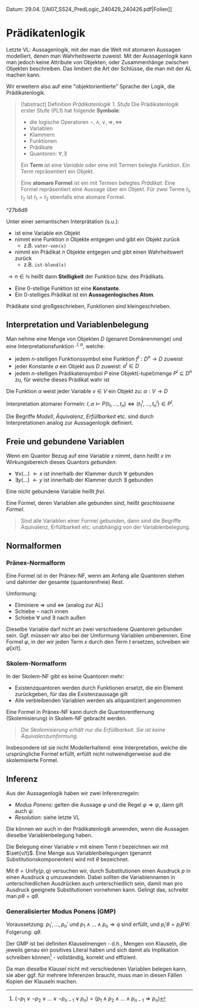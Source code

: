 Datum: 29.04.
[[AI07_SS24_PredLogic_240429_240426.pdf|Folien]]

# Prädikatenlogik

Letzte VL: Aussagenlogik, mit der man die Welt mit atomaren Aussagen modelliert, denen man Wahrheitswerte zuweist. 
Mit der Aussagenlogik kann man jedoch keine Attribute von Objekten, oder Zusammenhänge zwischen Objekten beschreiben. Das limitiert die Art der Schlüsse, die man mit der AL machen kann.

Wir erweitern also auf eine "objektorientierte" Sprache der Logik, die Prädikatenlogik.

> [!abstract] Definition *Prädikatenlogik 1. Stufe*
> Die Prädikatenlogik erster Stufe (PL1) hat folgende **Symbole**:
> - die logische Operatoren $\lnot,\,\land,\,\lor,\,\Rightarrow,\,\iff$
> - Variablen
> - Klammern
> - Funktionen
> - Prädikate
> - Quantoren: $\forall, \exists$
> 
> Ein **Term** ist eine *Variable* oder eine mit Termen belegte *Funktion*. Ein Term repräsentiert ein Objekt.
> 
> Eine **atomare Formel** ist ein mit Termen belegtes *Prädikat*. Eine Formel repräsentiert eine Aussage über ein Objekt.
> Für zwei Terme $t_1,t_2$ ist $t_1=t_2$ ebenfalls eine atomare Formel.

^27b8d9

Unter einer semantischen Interprätation (s.u.):
- ist eine Variable ein Objekt
- nimmt eine Funktion $n$ Objekte entgegen und gibt ein Objekt zurück
	- z.B. `vater-von(x)`
- nimmt ein Prädikat $n$ Objekte entgegen und gibt einen Wahrheitswert zurück
	- z.B. `ist-blond(x)`

$\to n \in \mathbb{N}$ heißt dann **Stelligkeit** der Funktion bzw. des Prädikats.

- Eine 0-stellige Funktion ist eine **Konstante**.
- Ein 0-stelliges Prädikat ist ein **Aussagenlogisches Atom**.

Prädikate sind großgeschrieben, Funktionen sind kleingeschrieben.

## Interpretation und Variablenbelegung

Man nehme eine Menge von Objekten $D$ (genannt Domänenmenge) und eine Interpretationsfunktion $\cdot ^{I,\alpha}$, welche:
- jedem $n$-stelligen Funktionssymbol eine Funktion $f^{I}:D^{n}\to D$ zuweist
- jeder Konstante $a$ ein Objekt aus $D$ zuweist: $a^{I}\in D$
- jedem $n$-stelligen Prädikatensymbol $P$ eine Objekt(-tupel)menge $P^{I} \subseteq D^{n}$ zu, für welche dieses Prädikat wahr ist

Die Funktion $\alpha$ weist jeder Variable $v \in V$ ein Objekt zu: $\alpha : V \to D$

Interpretation atomarer Formeln: $I, \alpha \models P(t_{1},\ldots,t_{n}) \iff (t_{1}^{I},\ldots,t_{n}^{I}) \in P^{I}$.

Die Begriffe *Modell*, *Äquivalenz*, *Erfüllbarkeit* etc. sind durch Interpretationen analog zur Aussagenlogik definiert.

## Freie und gebundene Variablen

Wenn ein Quantor Bezug auf eine Variable $x$ nimmt, dann heißt $x$ im Wirkungsbereich dieses Quantors *gebunden*:
- $\forall x ( \ldots )$ $\leftarrow x$ ist innerhalb der Klammer durch $\forall$ gebunden
- $\exists y(\ldots)$ $\leftarrow y$ ist innerhalb der Klammer durch $\exists$ gebunden

Eine nicht gebundene Variable heißt *frei*.

Eine Formel, deren Variablen alle gebunden sind, heißt *geschlossene Formel*.

> Sind alle Variablen einer Formel gebunden, dann sind die Begriffe Äquivalenz, Erfüllbarkeit etc. unabhängig von der Variablenbelegung.

## Normalformen

### Pränex-Normalform

Eine Formel ist in der Pränex-NF, wenn am Anfang alle Quantoren stehen und dahinter der gesamte (quantorenfreie) Rest.

Umformung:
- Eliminiere $\Rightarrow$ und $\iff$ (analog zur AL)
- Schiebe $\lnot$ nach innen
- Schiebe $\forall$ und $\exists$ nach außen

Dieselbe Variable darf nicht an zwei verschiedene Quantoren gebunden sein.
Ggf. müssen wir also bei der Umformung Variablen umbenennen. Eine Formel $\varphi$, in der wir jeden Term $x$ durch den Term $t$ ersetzen, schreiben wir $\varphi[x/t]$.

### Skolem-Normalform

In der Skolem-NF gibt es keine Quantoren mehr:
- Existenzquantoren werden durch Funktionen ersetzt, die ein Element zurückgeben, für das die Existenzaussage gilt
- Alle verbleibenden Variablen werden als allquantiziert angenommen

Eine Formel in Pränex-NF kann durch die Quantorentfernung (Skolemisierung) in Skolem-NF gebracht werden.

> *Die Skolemisierung erhält nur die Erfüllbarkeit. Sie ist keine Äquivalenzumformung.*

Insbesondere ist sie nicht Modellerhaltend: eine Interpretation, welche die ursprüngliche Formel erfüllt, erfüllt nicht notwendigerweise aud die skolemisierte Formel.

## Inferenz

Aus der Aussagenlogik haben wir zwei Inferenzregeln:
- *Modus Ponens:* gelten die Aussage $\varphi$ und die Regel $\varphi \Rightarrow \psi$, dann gilt auch $\psi$.
- *Resolution:* siehe letzte VL

Die können wir auch in der Prädikatenlogik anwenden, wenn die Aussagen dieselbe Variablenbelegung haben.

Die Belegung einer Variable $v$ mit einem Term $t$ bezeichnen wir mit $\set{v/t}$. Eine Menge aus Variablenbelegungen (genannt Substitutionskomponenten) wird mit $\theta$ bezeichnet. 

Mit $\theta=\text{Unify}(p,q)$ versuchen wir, durch Substitutionen einen Ausdruck $p$ in einen Ausdruck $q$ umzuwandeln. Dabei sollten die Variablennamen in unterschiedlichen Ausdrücken auch unterschiedlich sein, damit man pro Ausdruck geeignete Substitutionen vornehmen kann.
Gelingt das, schreibt man $p \theta = q \theta$.

### Generalisierter Modus Ponens (GMP)

Voraussetzung: $p_{1}',\ldots,p_{n}'$ und $p_{1}\land \ldots \land p_{n} \Rightarrow q$ sind erfüllt, und $p_{i}'\theta = p_{i}\theta \, \forall i$
Folgerung: $q \theta$.

Der GMP ist bei definiten Klauselmengen - d.h., Mengen von Klauseln, die jeweils genau ein positives Literal haben und sich damit als Implikation schreiben können[^1] - vollständig, korrekt und effizient.

[^1]: $(\lnot p_{1} \lor \lnot p_{2} \lor \ldots \lor \lnot p_{n-1} \lor p_{n}) = (p_{1} \land p_{2} \land \ldots \land p_{n-1} \Rightarrow p_{n})$

Da man dieselbe Klausel nicht mit verschiedenen Variablen belegen kann, sie aber ggf. für mehrere Inferenzen braucht, muss man in diesen Fällen Kopien der Klauseln machen.